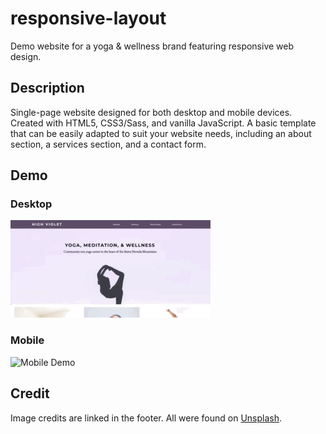 # responsive-layout
Demo website for a yoga &amp; wellness brand featuring responsive web design.

## Description
Single-page website designed for both desktop and mobile devices. Created with HTML5, CSS3/Sass, and vanilla JavaScript. A basic template that can be easily adapted to suit your website needs, including an about section, a services section, and a contact form.

## Demo
### Desktop
![Desktop Demo](demo-gifs/responsive-demo_desktop.gif)

### Mobile
![Mobile Demo](demo-gifs/responsive_demo_mobile.gif)


## Credit
Image credits are linked in the footer. All were found on [Unsplash](https://unsplash.com/).
